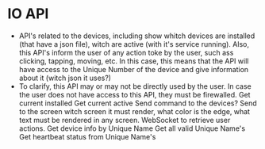 # IO API
* API's related to the devices, including show whitch devices are installed (that have a json file), witch are active (with it's service running). Also, this API's inform the user of any action toke by the user, such ass clicking, tapping, moving, etc. In this case, this means that the API will have access to the Unique Number of the device and give information about it (witch json it uses?)
* To clarify, this API may or may not be directly used by the user. In case the user does not have access to this API, they must be firewalled. 
Get current installed
Get current active
Send command to the devices?
    Send to the screen witch screen it must render, what color is the edge, what text must be rendered in any screen.
WebSocket to retrieve user actions. 
Get device info by Unique Name
Get all valid Unique Name's
Get heartbeat status from Unique Name's

